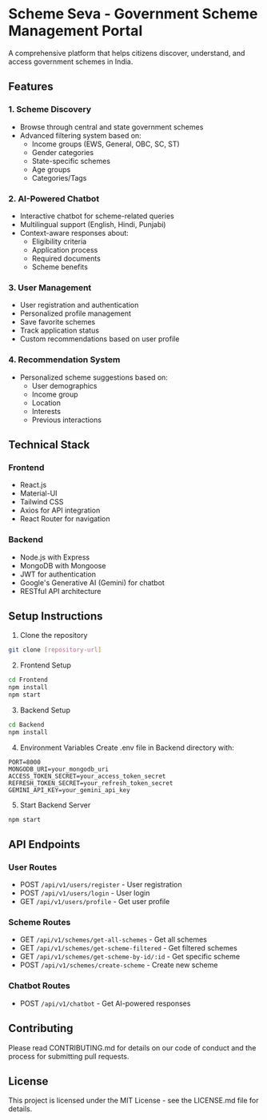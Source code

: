 # Scheme Seva - Government Scheme Management Portal

A comprehensive platform that helps citizens discover, understand, and access government schemes in India.

## Features

### 1. Scheme Discovery
- Browse through central and state government schemes
- Advanced filtering system based on:
  - Income groups (EWS, General, OBC, SC, ST)
  - Gender categories
  - State-specific schemes
  - Age groups
  - Categories/Tags

### 2. AI-Powered Chatbot
- Interactive chatbot for scheme-related queries
- Multilingual support (English, Hindi, Punjabi)
- Context-aware responses about:
  - Eligibility criteria
  - Application process
  - Required documents
  - Scheme benefits

### 3. User Management
- User registration and authentication
- Personalized profile management
- Save favorite schemes
- Track application status
- Custom recommendations based on user profile

### 4. Recommendation System
- Personalized scheme suggestions based on:
  - User demographics
  - Income group
  - Location
  - Interests
  - Previous interactions

## Technical Stack

### Frontend
- React.js
- Material-UI
- Tailwind CSS
- Axios for API integration
- React Router for navigation

### Backend
- Node.js with Express
- MongoDB with Mongoose
- JWT for authentication
- Google's Generative AI (Gemini) for chatbot
- RESTful API architecture

## Setup Instructions

1. Clone the repository
```bash
git clone [repository-url]
```

2. Frontend Setup
```bash
cd Frontend
npm install
npm start
```

3. Backend Setup
```bash
cd Backend
npm install
```

4. Environment Variables
Create .env file in Backend directory with:
```
PORT=8000
MONGODB_URI=your_mongodb_uri
ACCESS_TOKEN_SECRET=your_access_token_secret
REFRESH_TOKEN_SECRET=your_refresh_token_secret
GEMINI_API_KEY=your_gemini_api_key
```

5. Start Backend Server
```bash
npm start
```

## API Endpoints

### User Routes
- POST `/api/v1/users/register` - User registration
- POST `/api/v1/users/login` - User login
- GET `/api/v1/users/profile` - Get user profile

### Scheme Routes
- GET `/api/v1/schemes/get-all-schemes` - Get all schemes
- GET `/api/v1/schemes/get-scheme-filtered` - Get filtered schemes
- GET `/api/v1/schemes/get-scheme-by-id/:id` - Get specific scheme
- POST `/api/v1/schemes/create-scheme` - Create new scheme

### Chatbot Routes
- POST `/api/v1/chatbot` - Get AI-powered responses

## Contributing

Please read CONTRIBUTING.md for details on our code of conduct and the process for submitting pull requests.

## License

This project is licensed under the MIT License - see the LICENSE.md file for details.
